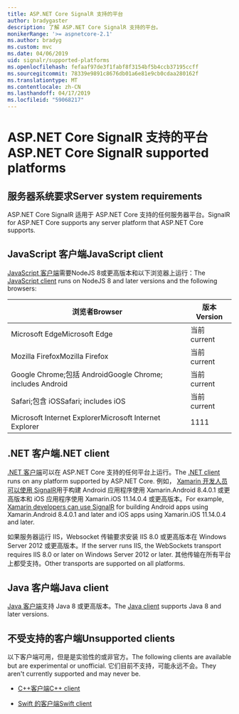 ```yaml
---
title: ASP.NET Core SignalR 支持的平台
author: bradygaster
description: 了解 ASP.NET Core SignalR 支持的平台。
monikerRange: '>= aspnetcore-2.1'
ms.author: bradyg
ms.custom: mvc
ms.date: 04/06/2019
uid: signalr/supported-platforms
ms.openlocfilehash: fefaaf97de3f1fabf8f3154bf5b4ccb37195ccff
ms.sourcegitcommit: 78339e9891c8676db01a6e81e9cb0cdaa280162f
ms.translationtype: MT
ms.contentlocale: zh-CN
ms.lasthandoff: 04/17/2019
ms.locfileid: "59068217"
---
```

# <a name="aspnet-core-signalr-supported-platforms"></a><span data-ttu-id="fbff9-103">ASP.NET Core SignalR 支持的平台</span><span class="sxs-lookup"><span data-stu-id="fbff9-103">ASP.NET Core SignalR supported platforms</span></span>

## <a name="server-system-requirements"></a><span data-ttu-id="fbff9-104">服务器系统要求</span><span class="sxs-lookup"><span data-stu-id="fbff9-104">Server system requirements</span></span>

<span data-ttu-id="fbff9-105">ASP.NET Core SignalR 适用于 ASP.NET Core 支持的任何服务器平台。</span><span class="sxs-lookup"><span data-stu-id="fbff9-105">SignalR for ASP.NET Core supports any server platform that ASP.NET Core supports.</span></span>

## <a name="javascript-client"></a><span data-ttu-id="fbff9-106">JavaScript 客户端</span><span class="sxs-lookup"><span data-stu-id="fbff9-106">JavaScript client</span></span>

<span data-ttu-id="fbff9-107">[JavaScript 客户端](https://www.npmjs.com/package/@aspnet/signalr)需要NodeJS 8或更高版本和以下浏览器上运行：</span><span class="sxs-lookup"><span data-stu-id="fbff9-107">The [JavaScript client](https://www.npmjs.com/package/@aspnet/signalr) runs on NodeJS 8 and later versions and the following browsers:</span></span>

| <span data-ttu-id="fbff9-108">浏览者</span><span class="sxs-lookup"><span data-stu-id="fbff9-108">Browser</span></span>                         | <span data-ttu-id="fbff9-109">版本</span><span class="sxs-lookup"><span data-stu-id="fbff9-109">Version</span></span> |
| ------------------------------- | ------- |
| <span data-ttu-id="fbff9-110">Microsoft Edge</span><span class="sxs-lookup"><span data-stu-id="fbff9-110">Microsoft Edge</span></span>                  | <span data-ttu-id="fbff9-111">当前</span><span class="sxs-lookup"><span data-stu-id="fbff9-111">current</span></span> |
| <span data-ttu-id="fbff9-112">Mozilla Firefox</span><span class="sxs-lookup"><span data-stu-id="fbff9-112">Mozilla Firefox</span></span>                 | <span data-ttu-id="fbff9-113">当前</span><span class="sxs-lookup"><span data-stu-id="fbff9-113">current</span></span> |
| <span data-ttu-id="fbff9-114">Google Chrome;包括 Android</span><span class="sxs-lookup"><span data-stu-id="fbff9-114">Google Chrome; includes Android</span></span> | <span data-ttu-id="fbff9-115">当前</span><span class="sxs-lookup"><span data-stu-id="fbff9-115">current</span></span> |
| <span data-ttu-id="fbff9-116">Safari;包含 iOS</span><span class="sxs-lookup"><span data-stu-id="fbff9-116">Safari; includes iOS</span></span>            | <span data-ttu-id="fbff9-117">当前</span><span class="sxs-lookup"><span data-stu-id="fbff9-117">current</span></span> |
| <span data-ttu-id="fbff9-118">Microsoft Internet Explorer</span><span class="sxs-lookup"><span data-stu-id="fbff9-118">Microsoft Internet Explorer</span></span>     | <span data-ttu-id="fbff9-119">11</span><span class="sxs-lookup"><span data-stu-id="fbff9-119">11</span></span>      |
 
## <a name="net-client"></a><span data-ttu-id="fbff9-120">.NET 客户端</span><span class="sxs-lookup"><span data-stu-id="fbff9-120">.NET client</span></span>

<span data-ttu-id="fbff9-121">[.NET 客户端](https://www.nuget.org/packages/Microsoft.AspNetCore.SignalR/)可以在 ASP.NET Core 支持的任何平台上运行。</span><span class="sxs-lookup"><span data-stu-id="fbff9-121">The [.NET client](https://www.nuget.org/packages/Microsoft.AspNetCore.SignalR/) runs on any platform supported by ASP.NET Core.</span></span> <span data-ttu-id="fbff9-122">例如， [Xamarin 开发人员可以使用 SignalR](https://github.com/aspnet/Announcements/issues/305)用于构建 Android 应用程序使用 Xamarin.Android 8.4.0.1 或更高版本和 iOS 应用程序使用 Xamarin.iOS 11.14.0.4 或更高版本。</span><span class="sxs-lookup"><span data-stu-id="fbff9-122">For example, [Xamarin developers can use SignalR](https://github.com/aspnet/Announcements/issues/305) for building Android apps using Xamarin.Android 8.4.0.1 and later and iOS apps using Xamarin.iOS 11.14.0.4 and later.</span></span>

<span data-ttu-id="fbff9-123">如果服务器运行 IIS，Websocket 传输要求安装 IIS 8.0 或更高版本在 Windows Server 2012 或更高版本。</span><span class="sxs-lookup"><span data-stu-id="fbff9-123">If the server runs IIS, the WebSockets transport requires IIS 8.0 or later on Windows Server 2012 or later.</span></span> <span data-ttu-id="fbff9-124">其他传输在所有平台上都受支持。</span><span class="sxs-lookup"><span data-stu-id="fbff9-124">Other transports are supported on all platforms.</span></span>

## <a name="java-client"></a><span data-ttu-id="fbff9-125">Java 客户端</span><span class="sxs-lookup"><span data-stu-id="fbff9-125">Java client</span></span>

<span data-ttu-id="fbff9-126">[Java 客户端](https://search.maven.org/artifact/com.microsoft.aspnet/signalr)支持 Java 8 或更高版本。</span><span class="sxs-lookup"><span data-stu-id="fbff9-126">The [Java client](https://search.maven.org/artifact/com.microsoft.aspnet/signalr) supports Java 8 and later versions.</span></span>

## <a name="unsupported-clients"></a><span data-ttu-id="fbff9-127">不受支持的客户端</span><span class="sxs-lookup"><span data-stu-id="fbff9-127">Unsupported clients</span></span>

<span data-ttu-id="fbff9-128">以下客户端可用，但是是实验性的或非官方。</span><span class="sxs-lookup"><span data-stu-id="fbff9-128">The following clients are available but are experimental or unofficial.</span></span> <span data-ttu-id="fbff9-129">它们目前不支持，可能永远不会。</span><span class="sxs-lookup"><span data-stu-id="fbff9-129">They aren't currently supported and may never be.</span></span>

* [<span data-ttu-id="fbff9-130">C++客户端</span><span class="sxs-lookup"><span data-stu-id="fbff9-130">C++ client</span></span>](https://github.com/aspnet/SignalR/tree/master/clients/cpp)

* [<span data-ttu-id="fbff9-131">Swift 的客户端</span><span class="sxs-lookup"><span data-stu-id="fbff9-131">Swift client</span></span>](https://github.com/moozzyk/SignalR-Client-Swift)
